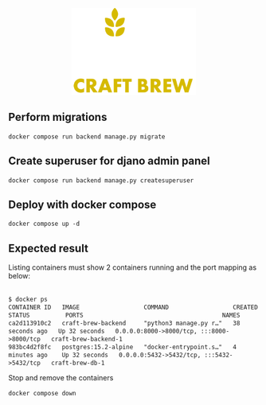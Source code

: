 <p align="center"><img width="250" alt="CraftBrew logo" src="./craftbrew_logo_text_under.svg"></p>

## Perform migrations

```
docker compose run backend manage.py migrate
```

## Create superuser for djano admin panel
```
docker compose run backend manage.py createsuperuser
```

## Deploy with docker compose
```
docker compose up -d
```


## Expected result
Listing containers must show 2 containers running and the port mapping as below:
```

$ docker ps
CONTAINER ID   IMAGE                  COMMAND                  CREATED          STATUS          PORTS                                       NAMES
ca2d113910c2   craft-brew-backend     "python3 manage.py r…"   38 seconds ago   Up 32 seconds   0.0.0.0:8000->8000/tcp, :::8000->8000/tcp   craft-brew-backend-1
983bc4d2f8fc   postgres:15.2-alpine   "docker-entrypoint.s…"   4 minutes ago    Up 32 seconds   0.0.0.0:5432->5432/tcp, :::5432->5432/tcp   craft-brew-db-1
```

Stop and remove the containers
```
docker compose down
```
